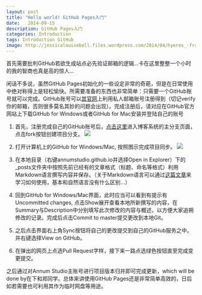 ```yaml
---
layout: post
title: "Hello world! GitHub Pages入门"
date:   2014-09-15
description: GitHub Pages入门
categories: Introduction
tags: Introduction GitHub
image: http://jessicalouisebell.files.wordpress.com/2014/04/hyeres_-france-1932.jpg
---
```

首先需要批判GitHub若欲生成站点必先验证邮箱的逻辑...卡在这里整整一个小时的我的智商也真是高的惊人...

闲话不多说，虽然GitHub Pages初始化的一些设定非常的奇葩，但是在日常使用中绝对称得上是轻松愉快。所需要准备的东西也非常简单：只需要一个GitHub账号就可以完成。GitHub账号可以[其官网](https://github.com/)上利用私人邮箱账号注册得到（切记verify你的邮箱，否则很多莫名其妙的问题会出现）。完成注册后，请对应在GitHub官方网站上下载GitHub for Windows或者GitHub for Mac安装并登陆自己的账号

1. 首先，注册完成自己的GitHub账号后，[点击这里](https://github.com/AnnumStudio/AnnumStudio.github.io)进入博客系统的主分支页面，点击fork按钮创建项目分支。
![](http://annumstudio.github.io/pics/1.jpg)

2. 打开计算机上的GitHub for Windows/Mac, 按照图示完成项目同步。
![](http://annumstudio.github.io/pics/2.jpg)

3. 在本地目录（右键annumstudio.github.io并选择Open in Explorer）下的_posts文件夹中按照先前已经有的文章格式（标题、命名等格式）利用Markdown语言撰写内容并保存。（关于Markdown语言可以通过[这篇文章](http://www.jianshu.com/p/q81RER)来学习如何使用，基本和自然语言没有什么区别...）

4. 回到GitHub for Windows/Mac界面，此时应当可以看到有提示有Uncommitted changes, 点击Show展开查看本地所新撰写的内容，在Summary与Description中分别填写此次修改的内容与概述，以方便大家追朔修改的记录。完成后点击Commit to master提交更改到本地Git。

5. 之后点击界面右上角Sync按钮将自己的更改提交到自己的GitHub服务之中。并右键选择View on GitHub。

6. 在弹出的网页上点选Pull Request字样，接下来一路点选绿色按钮直至完成变更提交。

之后通过对Annum Studio主账号进行项目版本归并即可完成更新，which will be done by在下和郑同学。总体来讲使用GitHub Pages还是非常简单高效的，日后如若需要也可利用其作为临时网盘等用途。